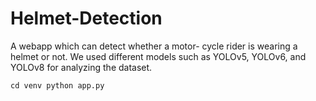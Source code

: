 # Helmet-Detection
A webapp which can detect whether a motor- cycle rider is wearing a helmet or not. We used different models such as YOLOv5, YOLOv6, and YOLOv8 for analyzing the dataset.
```
cd venv python app.py
```
